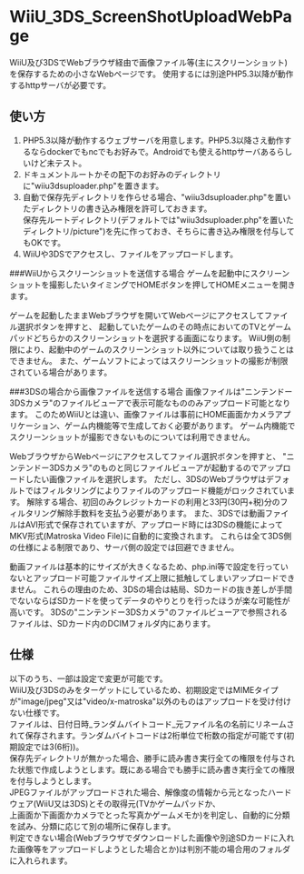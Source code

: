 # WiiU_3DS_ScreenShotUploadWebPage
WiiU及び3DSでWebブラウザ経由で画像ファイル等(主にスクリーンショット)を保存するための小さなWebページです。
使用するには別途PHP5.3以降が動作するhttpサーバが必要です。  

## 使い方
1. PHP5.3以降が動作するウェブサーバを用意します。PHP5.3以降さえ動作するならdockerでもncでもお好みで。Androidでも使えるhttpサーバあるらしいけど未テスト。  
2. ドキュメントルートかその配下のお好みのディレクトリに"wiiu3dsuploader.php"を置きます。  
3. 自動で保存先ディレクトリを作らせる場合、"wiiu3dsuploader.php"を置いたディレクトリの書き込み権限を許可しておきます。  
   保存先ルートディレクトリ(デフォルトでは"wiiu3dsuploader.php"を置いたディレクトリ/picture")を先に作っておき、そちらに書き込み権限を付与してもOKです。  
4. WiiUや3DSでアクセスし、ファイルをアップロードします。  

###WiiUからスクリーンショットを送信する場合
ゲームを起動中にスクリーンショットを撮影したいタイミングでHOMEボタンを押してHOMEメニューを開きます。

ゲームを起動したままWebブラウザを開いてWebページにアクセスしてファイル選択ボタンを押すと、
起動していたゲームのその時点においてのTVとゲームパッドどちらかのスクリーンショットを選択する画面になります。
WiiU側の制限により、起動中のゲームのスクリーンショット以外については取り扱うことはできません。
また、ゲームソフトによってはスクリーンショットの撮影が制限されている場合があります。

###3DSの場合から画像ファイルを送信する場合
画像ファイルは"ニンテンドー3DSカメラ"のファイルビューアで表示可能なもののみアップロード可能となります。
このためWiiUとは違い、画像ファイルは事前にHOME画面かカメラアプリケーション、ゲーム内機能等で生成しておく必要があります。
ゲーム内機能でスクリーンショットが撮影できないものについては利用できません。

WebブラウザからWebページにアクセスしてファイル選択ボタンを押すと、
"ニンテンドー3DSカメラ"のものと同じファイルビューアが起動するのでアップロードしたい画像ファイルを選択します。
ただし、3DSのWebブラウザはデフォルトではフィルタリングによりファイルのアップロード機能がロックされています。
解除する場合、初回のみクレジットカードの利用と33円(30円+税)分のフィルタリング解除手数料を支払う必要があります。
また、3DSでは動画ファイルはAVI形式で保存されていますが、アップロード時には3DSの機能によってMKV形式(Matroska Video File)に自動的に変換されます。
これらは全て3DS側の仕様による制限であり、サーバ側の設定では回避できません。

動画ファイルは基本的にサイズが大きくなるため、php.ini等で設定を行っていないとアップロード可能ファイルサイズ上限に抵触してしまいアップロードできません。
これらの理由のため、3DSの場合は結局、SDカードの抜き差しが手間でないならばSDカードを使ってデータのやりとりを行ったほうが楽な可能性が高いです。
3DSの"ニンテンドー3DSカメラ"のファイルビューアで参照されるファイルは、SDカード内のDCIMフォルダ内にあります。

## 仕様
以下のうち、一部は設定で変更が可能です。  
WiiU及び3DSのみをターゲットにしているため、初期設定ではMIMEタイプが"image/jpeg"又は"video/x-matroska"以外のものはアップロードを受け付けない仕様です。  
ファイルは、日付日時_ランダムバイトコード_元ファイル名の名前にリネームされて保存されます。ランダムバイトコードは2桁単位で桁数の指定が可能です(初期設定では3(6桁))。  
保存先ディレクトリが無かった場合、勝手に読み書き実行全ての権限を付与された状態で作成しようとします。既にある場合でも勝手に読み書き実行全ての権限を付与しようとします。  
JPEGファイルがアップロードされた場合、解像度の情報から元となったハードウェア(WiiU又は3DS)とその取得元(TVかゲームパッドか、  
上画面か下画面かカメラでとった写真かゲームメモか)を判定し、自動的に分類を試み、分類に応じて別の場所に保存します。  
判定できない場合(Webブラウザでダウンロードした画像や別途SDカードに入れた画像等をアップロードしようとした場合とか)は判別不能の場合用のフォルダに入れられます。  

